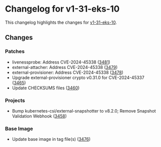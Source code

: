 # Changelog for v1-31-eks-10

This changelog highlights the changes for [v1-31-eks-10](https://github.com/aws/eks-distro/tree/v1-31-eks-10).

## Changes

### Patches
* livenessprobe: Address CVE-2024-45338 ([3481](https://github.com/aws/eks-distro/pull/3481))
* external-attacher: Address CVE-2024-45338 ([3479](https://github.com/aws/eks-distro/pull/3479))
* external-provisioner: Address CVE-2024-45338 ([3478](https://github.com/aws/eks-distro/pull/3478))
* Upgrade external-provisioner crypto v0.31.0 for CVE-2024-45337 ([3465](https://github.com/aws/eks-distro/pull/3465))
* Update CHECKSUMS files ([3460](https://github.com/aws/eks-distro/pull/3460))

### Projects
* Bump kubernetes-csi/external-snapshotter to v8.2.0; Remove Snapshot Validation Webhook ([3458](https://github.com/aws/eks-distro/pull/3458))

### Base Image
* Update base image in tag file(s) ([3476](https://github.com/aws/eks-distro/pull/3476))

